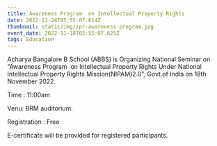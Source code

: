 ```yaml
---
title: Awareness Program  on Intellectual Property Rights
date: 2022-11-24T05:55:07.614Z
thumbnail: static/img/ipr-awareness-program.jpg
event_date: 2022-11-18T05:55:07.625Z
tags: Education
---
```

<!--StartFragment-->

Acharya Bangalore B School (ABBS) is Organizing National Seminar on “Awareness Program  on Intellectual Property Rights Under National Intellectual Property Rights Mission(NIPAM)2.0”, Govt.of India on 18th November 2022. 



Time : 11:00am

Venu: BRM auditorium.



Registration : Free

E-certificate will be provided for registered participants.

<!--EndFragment-->